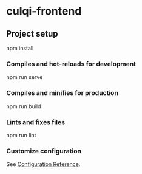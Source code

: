 # culqi-frontend
## Project setup
npm install
### Compiles and hot-reloads for development
npm run serve
### Compiles and minifies for production
npm run build
### Lints and fixes files
npm run lint
### Customize configuration
See [Configuration Reference](https://cli.vuejs.org/config/).
